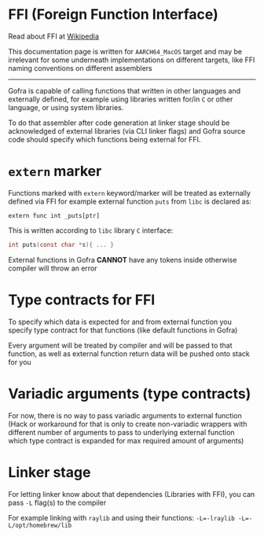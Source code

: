 # FFI (Foreign Function Interface)

Read about FFI at [Wikipedia](https://en.wikipedia.org/wiki/Foreign_function_interface)

This documentation page is written for `AARCH64_MacOS` target and may be irrelevant for some underneath implementations on different targets, like FFI naming conventions on different assemblers

---

Gofra is capable of calling functions that written in other languages and externally defined, for example using libraries written for/in `C` or other language, or using system libraries.

To do that assembler after code generation at linker stage should be acknowledged of external libraries (via CLI linker flags) and Gofra source code should specify which functions being external for FFI.


# `extern` marker

Functions marked with `extern` keyword/marker will be treated as externally defined via FFI for example external function `puts` from `libc` is declared as:
```gofra
extern func int _puts[ptr]
```

This is written according to `libc` library `C` interface: 
```C
int puts(const char *s){ ... }
```

External functions in Gofra **CANNOT** have any tokens inside otherwise compiler will throw an error

# Type contracts for FFI

To specify which data is expected for and from external function you specify type contract for that functions (like default functions in Gofra)

Every argument will be treated by compiler and will be passed to that function, as well as external function return data will be pushed onto stack for you

# Variadic arguments (type contracts)

For now, there is no way to pass variadic arguments to external function
(Hack or workaround for that is only to create non-variadic wrappers with different number of arguments to pass to underlying external function which type contract is expanded for max required amount of arguments)

# Linker stage

For letting linker know about that dependencies (Libraries with FFI), you can pass `-L` flag(s) to the compiler

For example linking with `raylib` and using their functions:
`-L=-lraylib -L=-L/opt/homebrew/lib`

